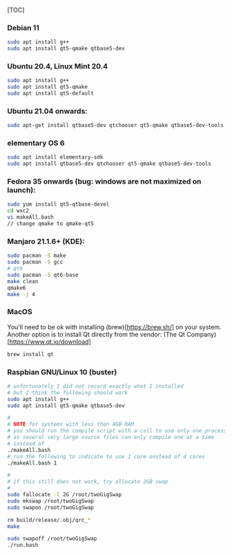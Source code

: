[TOC]
### Debian 11
```bash
sudo apt install g++
sudo apt install qt5-qmake qtbase5-dev
```
### Ubuntu 20.4, Linux Mint 20.4
```bash
sudo apt install g++
sudo apt install qt5-qmake
sudo apt install qt5-default
```
### Ubuntu 21.04 onwards:
```bash
sudo apt-get install qtbase5-dev qtchooser qt5-qmake qtbase5-dev-tools
```
### elementary OS 6
```bash
sudo apt install elementary-sdk
sudo apt install qtbase5-dev qtchooser qt5-qmake qtbase5-dev-tools
```
### Fedora 35 onwards (bug: windows are not maximized on launch):
```bash
sudo yum install qt5-qtbase-devel
cd wxc2
vi makeAll.bash
// change qmake to qmake-qt5
```
### Manjaro 21.1.6+ (KDE):
```bash
sudo pacman -S make
sudo pacman -S gcc
# qt6
sudo pacman -S qt6-base
make clean
qmake6
make -j 4
```
### MacOS
You'll need to be ok with installing (brew)[https://brew.sh/] on your system.
Another option is to install Qt directly from the vendor: (The Qt Company)[https://www.qt.io/download]
```bash
brew install qt
```
### Raspbian GNU/Linux 10 (buster)
```bash
# unfortunately I did not record exactly what I installed
# but I think the following should work
sudo apt install g++
sudo apt install qt5-qmake qtbase5-dev

#
# NOTE for systems with less then 4GB RAM
# you should run the compile script with a call to use only one processing core
# as several very large source files can only compile one at a time
# instead of
./makeAll.bash
# run the following to indicate to use 1 core onstead of 4 cores
./makeAll.bash 1

#
# if this still does not work, try allocate 2GB swap
#
sudo fallocate -l 2G /root/twoGigSwap
sudo mkswap /root/twoGigSwap
sudo swapon /root/twoGigSwap

rm build/release/.obj/qrc_*
make

sudo swapoff /root/twoGigSwap
./run.bash

```
